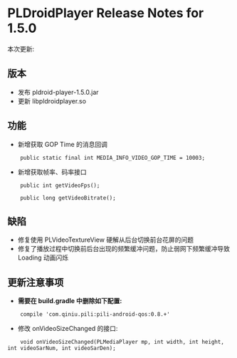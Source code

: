 # PLDroidPlayer Release Notes for 1.5.0

本次更新:

## 版本

  - 发布 pldroid-player-1.5.0.jar
  - 更新 libpldroidplayer.so

## 功能

  - 新增获取 GOP Time 的消息回调

```
    public static final int MEDIA_INFO_VIDEO_GOP_TIME = 10003;
```

  - 新增获取帧率、码率接口

```
    public int getVideoFps();

    public long getVideoBitrate();
``` 

## 缺陷 

  - 修复使用 PLVideoTextureView 硬解从后台切换前台花屏的问题
  - 修复了播放过程中切换前后台出现的频繁缓冲问题，防止弱网下频繁缓冲导致 Loading 动画闪烁 

## 更新注意事项

  - **需要在 build.gradle 中删除如下配置:**

```
    compile 'com.qiniu.pili:pili-android-qos:0.8.+'
```

  - 修改 onVideoSizeChanged 的接口:

```
    void onVideoSizeChanged(PLMediaPlayer mp, int width, int height, int videoSarNum, int videoSarDen);
```
